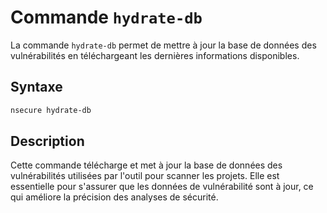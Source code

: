 # Commande `hydrate-db`

La commande `hydrate-db` permet de mettre à jour la base de données des vulnérabilités en téléchargeant les dernières informations disponibles.

## Syntaxe

```bash
nsecure hydrate-db
```

## Description

Cette commande télécharge et met à jour la base de données des vulnérabilités utilisées par l'outil pour scanner les projets. Elle est essentielle pour s'assurer que les données de vulnérabilité sont à jour, ce qui améliore la précision des analyses de sécurité.


